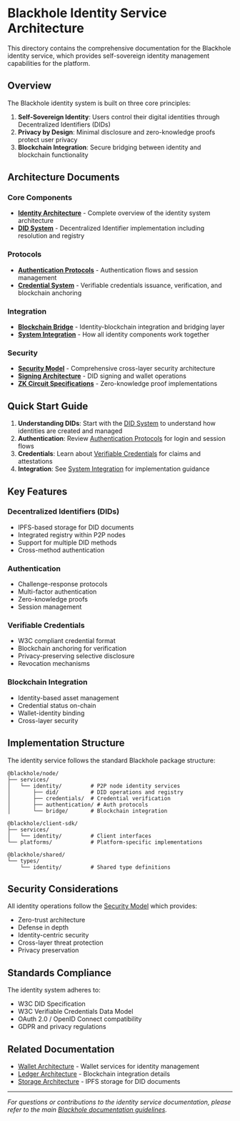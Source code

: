 # Blackhole Identity Service Architecture

This directory contains the comprehensive documentation for the Blackhole identity service, which provides self-sovereign identity management capabilities for the platform.

## Overview

The Blackhole identity system is built on three core principles:

1. **Self-Sovereign Identity**: Users control their digital identities through Decentralized Identifiers (DIDs)
2. **Privacy by Design**: Minimal disclosure and zero-knowledge proofs protect user privacy
3. **Blockchain Integration**: Secure bridging between identity and blockchain functionality

## Architecture Documents

### Core Components

- **[Identity Architecture](core/identity_architecture.md)** - Complete overview of the identity system architecture
- **[DID System](core/did_system.md)** - Decentralized Identifier implementation including resolution and registry

### Protocols

- **[Authentication Protocols](protocols/authentication.md)** - Authentication flows and session management
- **[Credential System](protocols/credentials.md)** - Verifiable credentials issuance, verification, and blockchain anchoring

### Integration

- **[Blockchain Bridge](integration/blockchain_bridge.md)** - Identity-blockchain integration and bridging layer
- **[System Integration](integration/system_integration.md)** - How all identity components work together

### Security

- **[Security Model](security/security_model.md)** - Comprehensive cross-layer security architecture
- **[Signing Architecture](./signing_architecture.md)** - DID signing and wallet operations
- **[ZK Circuit Specifications](./zk_circuit_specifications.md)** - Zero-knowledge proof implementations

## Quick Start Guide

1. **Understanding DIDs**: Start with the [DID System](core/did_system.md) to understand how identities are created and managed
2. **Authentication**: Review [Authentication Protocols](protocols/authentication.md) for login and session flows
3. **Credentials**: Learn about [Verifiable Credentials](protocols/credentials.md) for claims and attestations
4. **Integration**: See [System Integration](integration/system_integration.md) for implementation guidance

## Key Features

### Decentralized Identifiers (DIDs)
- IPFS-based storage for DID documents
- Integrated registry within P2P nodes
- Support for multiple DID methods
- Cross-method authentication

### Authentication
- Challenge-response protocols
- Multi-factor authentication
- Zero-knowledge proofs
- Session management

### Verifiable Credentials
- W3C compliant credential format
- Blockchain anchoring for verification
- Privacy-preserving selective disclosure
- Revocation mechanisms

### Blockchain Integration
- Identity-based asset management
- Credential status on-chain
- Wallet-identity binding
- Cross-layer security

## Implementation Structure

The identity service follows the standard Blackhole package structure:

```
@blackhole/node/
├── services/
│   └── identity/         # P2P node identity services
│       ├── did/          # DID operations and registry
│       ├── credentials/  # Credential verification
│       ├── authentication/ # Auth protocols
│       └── bridge/       # Blockchain integration

@blackhole/client-sdk/
├── services/
│   └── identity/         # Client interfaces
└── platforms/            # Platform-specific implementations

@blackhole/shared/
└── types/
    └── identity/         # Shared type definitions
```

## Security Considerations

All identity operations follow the [Security Model](security/security_model.md) which provides:

- Zero-trust architecture
- Defense in depth
- Identity-centric security
- Cross-layer threat protection
- Privacy preservation

## Standards Compliance

The identity system adheres to:

- W3C DID Specification
- W3C Verifiable Credentials Data Model
- OAuth 2.0 / OpenID Connect compatibility
- GDPR and privacy regulations

## Related Documentation

- [Wallet Architecture](../wallet/wallet_architecture.md) - Wallet services for identity management
- [Ledger Architecture](../ledger/ledger_architecture.md) - Blockchain integration details
- [Storage Architecture](../storage/storage_architecture.md) - IPFS storage for DID documents

---

*For questions or contributions to the identity service documentation, please refer to the main [Blackhole documentation guidelines](../../../../README.md).*